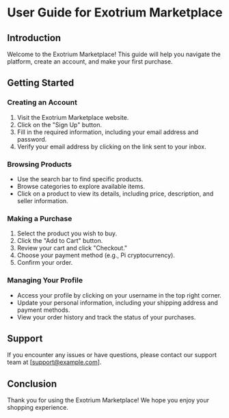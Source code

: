 # User Guide for Exotrium Marketplace

## Introduction

Welcome to the Exotrium Marketplace! This guide will help you navigate the platform, create an account, and make your first purchase.

## Getting Started

### Creating an Account

1. Visit the Exotrium Marketplace website.
2. Click on the "Sign Up" button.
3. Fill in the required information, including your email address and password.
4. Verify your email address by clicking on the link sent to your inbox.

### Browsing Products

- Use the search bar to find specific products.
- Browse categories to explore available items.
- Click on a product to view its details, including price, description, and seller information.

### Making a Purchase

1. Select the product you wish to buy.
2. Click the "Add to Cart" button.
3. Review your cart and click "Checkout."
4. Choose your payment method (e.g., Pi cryptocurrency).
5. Confirm your order.

### Managing Your Profile

- Access your profile by clicking on your username in the top right corner.
- Update your personal information, including your shipping address and payment methods.
- View your order history and track the status of your purchases.

## Support

If you encounter any issues or have questions, please contact our support team at [support@example.com].

## Conclusion

Thank you for using the Exotrium Marketplace! We hope you enjoy your shopping experience.
